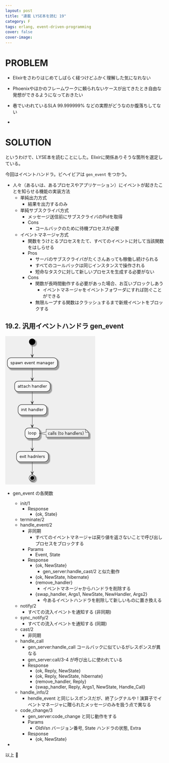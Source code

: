 ```yaml
---
layout: post
title: "連載 LYSE本を読む 19"
category: F
tags: erlang, event-driven-programming
cover: false
cover-image:
---
```


# PROBLEM
- Elixirをさわりはじめてしばらく経つけどふかく理解した気になれない
- Phoenixやほかのフレームワークに頼られないケースが出てきたとき自由な発想ができるようになっておきたい
- 巷でいわれているSLA 99.999999% などの実際がどうなのか腹落ちしてない

-

# SOLUTION
というわけで、LYSE本を読むことにした。Elixirに関係ありそうな箇所を選定している。

今回はイベントハンドラ。ビヘイビアは `gen_event` をつかう。

- 人々（あるいは、あるプロセスやアプリケーション）にイベントが起きたことを知らせる機能の実装方法
    - 単純出力方式
        - 結果を出力するのみ
    - 単純サブスクライバ方式
        - メッセージ送信前にサブスクライバのPidを取得
        - Cons
            - コールバックのために待機プロセスが必要
    - イベントマネージャ方式
        - 関数をうけとるプロセスをたて、すべてのイベントに対して当該関数をはしらせる
        - Pros
            - サーバのサブスクライバがたくさんあっても稼働し続けられる
            - すべてのコールバックは同じインスタンスで操作される
            - 短命なタスクに対して新しいプロセスを生成する必要がない
        - Cons
            - 関数が長時間動作する必要があった場合、お互いブロックしあう
                - イベントマネージャをイベントフォワーダにすれば防ぐことができる
            - 無限ループする関数はクラッシュするまで新規イベントをブロックする

## 19.2. 汎用イベントハンドラ gen_event
![](/uml/2017-08-07.png)

- gen_event の各関数
    - init/1
        - Response
            - {ok, State}
    - terminate/2
    - handle_event/2
        - 非同期
            - すべてのイベントマネージャは戻り値を返さないことで呼び出しプロセスをブロックする
        - Params
            - Event, State
        - Response
            - {ok, NewState}
                - gen_server:handle_cast/2 と似た動作
            - {ok, NewState, hibernate}
            - {remove_handler}
                - イベントマネージャからハンドラを削除する
            - {swap_handler, Args1, NewState, NewHandler, Args2}
                - 今あるイベントハンドラを削除して新しいものに置き換える
    - notify/2
        - すべての流入イベントを通知する (非同期)
    - sync_notify/2
        - すべての流入イベントを通知する (同期)
    - cast/2
        - 非同期
    - handle_call
        - gen_server:handle_call コールバックに似ているがレスポンスが異なる
        - gen_server:call/3-4 が呼び出しに使われている
        - Response
            - {ok, Reply, NewState}
            - {ok, Reply, NewState, hibernate}
            - {remove_handler, Reply}
            - {swap_handler, Reply, Args1, NewState, Handle_Call}
    - handle_info/2
        - hendle_event と同じレスポンスだが、終了シグナルや ! 演算子でイベントマネージャに贈られたメッセージのみを扱う点で異なる
    - code_change/3
        - gen_server:code_change と同じ動作をする
        - Params
            - OldVsn バージョン番号, State ハンドラの状態, Extra
        - Response
            - {ok, NewState}

-

以上 :construction_worker:
